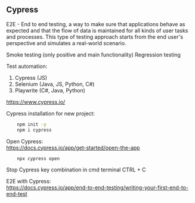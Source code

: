 ## Cypress

E2E - End to end testing, a way to make sure that applications behave as expected and that the flow of data is maintained for all kinds of user tasks and processes. This type of testing approach starts from the end user's perspective and simulates a real-world scenario.

Smoke testing (only positive and main functionality)
Regression testing

Test automation:
1. Cypress (JS)
2. Selenium (Java, JS, Python, C#)
3. Playwrite (C#, Java, Python)
   

https://www.cypress.io/  

Cypress installation for new project:  
```cmd
    npm init -y
    npm i cypress
```

Open Cypress:  
https://docs.cypress.io/app/get-started/open-the-app  

```cmd
    npx cypress open
```

Stop Cypress key combination in cmd terminal CTRL + C

E2E with Cypress:  
https://docs.cypress.io/app/end-to-end-testing/writing-your-first-end-to-end-test 